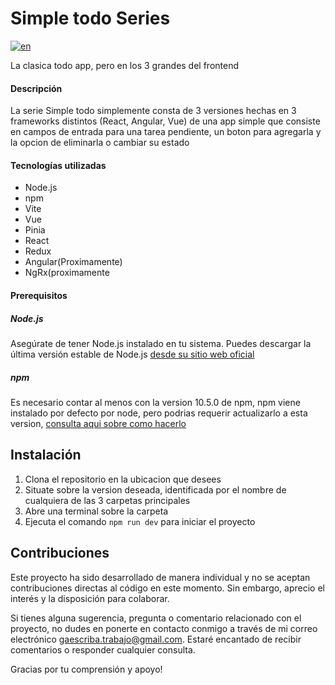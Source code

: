 # Simple todo Series
[![en](https://img.shields.io/badge/English-291ddb)](https://github.com/gaescriba/horarios-app/blob/master/README.en.md)

La clasica todo app, pero en los 3 grandes del frontend

#### Descripción

La serie Simple todo simplemente consta de 3 versiones hechas en 3 frameworks distintos (React, Angular, Vue) de una app simple que consiste en campos de entrada para una tarea pendiente, un boton para agregarla y la opcion de eliminarla o cambiar su estado

#### Tecnologías utilizadas

+ Node.js
+ npm
+ Vite
+ Vue
+ Pinia
+ React 
+ Redux
+ Angular(Proximamente)
+ NgRx(proximamente

#### Prerequisitos

##### Node.js
Asegúrate de tener Node.js instalado en tu sistema. Puedes descargar la última versión estable de Node.js [desde su sitio web oficial](https://nodejs.org/)

##### npm
Es necesario contar al menos con la version 10.5.0 de npm, npm viene instalado por defecto por node, pero podrias requerir actualizarlo a esta version, [consulta aqui sobre como hacerlo](https://www.geeksforgeeks.org/how-to-update-npm/)

## Instalación
1. Clona el repositorio en la ubicacion que desees
2. Situate sobre la version deseada, identificada por el nombre de cualquiera de las 3 carpetas principales
3. Abre una terminal sobre la carpeta
4. Ejecuta el comando ```npm run dev``` para iniciar el proyecto


## Contribuciones

Este proyecto ha sido desarrollado de manera individual y no se aceptan contribuciones directas al código en este momento. Sin embargo, aprecio el interés y la disposición para colaborar.

Si tienes alguna sugerencia, pregunta o comentario relacionado con el proyecto, no dudes en ponerte en contacto conmigo a través de mi correo electrónico gaescriba.trabajo@gmail.com. Estaré encantado de recibir comentarios o responder cualquier consulta.

Gracias por tu comprensión y apoyo!
